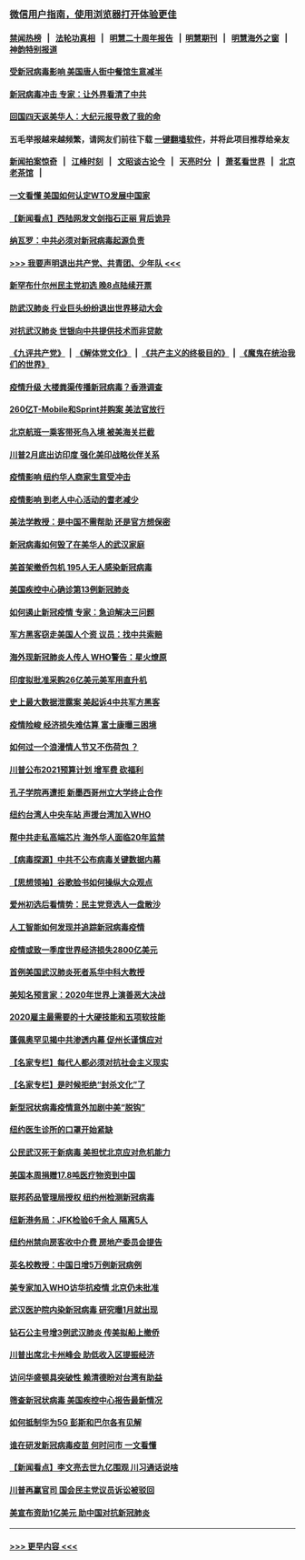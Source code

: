 ### [微信用户指南，使用浏览器打开体验更佳](https://github.com/gfw-breaker/banned-news1/blob/master/indexes/wechat-guide.md?t=0)
#### [禁闻热榜](热点新闻.md?t=0)  &nbsp;&nbsp;|&nbsp;&nbsp; [法轮功真相](https://github.com/gfw-breaker/truth/blob/master/README.md?t=0) &nbsp;&nbsp;|&nbsp;&nbsp; [明慧二十周年报告](https://github.com/gfw-breaker/mh-reports/blob/master/README.md?t=0) &nbsp;&nbsp;|&nbsp;&nbsp;[明慧期刊](https://github.com/gfw-breaker/mh-qikan) &nbsp;&nbsp;|&nbsp;&nbsp; [明慧海外之窗](https://github.com/gfw-breaker/mh-news/blob/master/README.md?t=0) &nbsp;&nbsp;|&nbsp;&nbsp; [神韵特别报道](https://github.com/gfw-breaker/mh-news/blob/master/shenyun.md?t=0)
#### [受新冠病毒影响 美国唐人街中餐馆生意减半](../pages/nsc412/n11861940.md?t=02121044) 
#### [新冠病毒冲击 专家：让外界看清了中共](../pages/nsc412/n11862280.md?t=02121044) 
#### [回国四天返美华人：大纪元报导救了我的命](../pages/nsc412/n11862181.md?t=02121044) 
#### 五毛举报越来越频繁，请网友们前往下载 [一键翻墙软件](https://github.com/gfw-breaker/ssr-accounts)，并将此项目推荐给亲友
#### [新闻拍案惊奇](https://github.com/gfw-breaker/banned-news1/blob/master/pages/link4.md) &nbsp;&nbsp;|&nbsp;&nbsp; [江峰时刻](https://github.com/gfw-breaker/banned-news1/blob/master/pages/link4.md) &nbsp;&nbsp;|&nbsp;&nbsp; [文昭谈古论今](https://github.com/gfw-breaker/banned-news1/blob/master/pages/link4.md) &nbsp;&nbsp;|&nbsp;&nbsp; [天亮时分](https://github.com/gfw-breaker/banned-news1/blob/master/pages/link4.md) &nbsp;&nbsp;|&nbsp;&nbsp; [萧茗看世界](https://github.com/gfw-breaker/banned-news1/blob/master/pages/link4.md) &nbsp;&nbsp;|&nbsp;&nbsp; [北京老茶馆](https://github.com/gfw-breaker/banned-news1/blob/master/pages/link4.md) &nbsp;&nbsp;|&nbsp;&nbsp; 
#### [一文看懂 美国如何认定WTO发展中国家](../pages/nsc412/n11862051.md?t=02121044) 
#### [【新闻看点】西陆网发文剑指石正丽 背后诡异](../pages/nsc412/n11861792.md?t=02121044) 
#### [纳瓦罗：中共必须对新冠病毒起源负责](../pages/nsc412/n11861810.md?t=02121044) 
#### [>>> 我要声明退出共产党、共青团、少年队 <<<](https://github.com/begood0513/goodnews/blob/master/quit/letter.md) 
#### [新罕布什尔州民主党初选 晚8点陆续开票](../pages/nsc412/n11861872.md?t=02121044) 
#### [防武汉肺炎 行业巨头纷纷退出世界移动大会](../pages/nsc412/n11861795.md?t=02121044) 
#### [对抗武汉肺炎 世银向中共提供技术而非贷款](../pages/nsc412/n11861652.md?t=02121044) 
#### [《九评共产党》](https://github.com/begood0513/9ping.md/blob/master/README.md) &nbsp;|&nbsp; [《解体党文化》](../../../../jtdwh.md/blob/master/README.md)  &nbsp;|&nbsp; [《共产主义的终极目的》](../../../../gczydzjmd.md/blob/master/README.md) &nbsp;|&nbsp; [《魔鬼在统治我们的世界》](../../../../mgztzwmdsj.md/blob/master/README.md) 
#### [疫情升级 大楼粪渠传播新冠病毒？香港调查](../pages/nsc412/n11861556.md?t=02121044) 
#### [260亿T-Mobile和Sprint并购案 美法官放行](../pages/nsc412/n11861511.md?t=02121044) 
#### [北京航班一乘客带死鸟入境 被美海关拦截](../pages/nsc412/n11861317.md?t=02121044) 
#### [川普2月底出访印度 强化美印战略伙伴关系](../pages/nsc412/n11860557.md?t=02121044) 
#### [疫情影响  纽约华人商家生意受冲击](../pages/nsc412/n11860284.md?t=02121044) 
#### [疫情影响  到老人中心活动的耆老减少](../pages/nsc412/n11860199.md?t=02121044) 
#### [美法学教授：是中国不需帮助 还是官方想保密](../pages/nsc412/n11859492.md?t=02121044) 
#### [新冠病毒如何毁了在美华人的武汉家庭](../pages/nsc412/n11859524.md?t=02121044) 
#### [美首架撤侨包机 195人无人感染新冠病毒](../pages/nsc412/n11859908.md?t=02121044) 
#### [美国疾控中心确诊第13例新冠肺炎](../pages/nsc412/n11859966.md?t=02121044) 
#### [如何遏止新冠疫情 专家：急迫解决三问题](../pages/nsc412/n11859685.md?t=02121044) 
#### [军方黑客窃走美国人个资 议员：找中共索赔](../pages/nsc412/n11859371.md?t=02121044) 
#### [海外现新冠肺炎人传人 WHO警告：星火燎原](../pages/nsc412/n11859252.md?t=02121044) 
#### [印度拟批准采购26亿美元美军用直升机](../pages/nsc412/n11859143.md?t=02121044) 
#### [史上最大数据泄露案 美起诉4中共军方黑客](../pages/nsc412/n11859115.md?t=02121044) 
#### [疫情险峻 经济损失难估算 富士康曝三困境](../pages/nsc412/n11859120.md?t=02121044) 
#### [如何过一个浪漫情人节又不伤荷包 ？](../pages/nsc412/n11858969.md?t=02121044) 
#### [川普公布2021预算计划 增军费 砍福利](../pages/nsc412/n11859012.md?t=02121044) 
#### [孔子学院再遭拒 新墨西哥州立大学终止合作](../pages/nsc412/n11858661.md?t=02121044) 
#### [纽约台湾人中央车站  声援台湾加入WHO](../pages/nsc412/n11857757.md?t=02121044) 
#### [帮中共走私高端芯片 海外华人面临20年监禁](../pages/nsc412/n11855016.md?t=02121044) 
#### [【病毒探源】中共不公布病毒关键数据内幕](../pages/nsc412/n11856584.md?t=02121044) 
#### [【思想领袖】谷歌脸书如何操纵大众观点](../pages/nsc412/n11680874.md?t=02121044) 
#### [爱州初选后看情势：民主党竞选人一盘散沙](../pages/nsc412/n11856557.md?t=02121044) 
#### [人工智能如何发现并追踪新冠病毒疫情](../pages/nsc412/n11856398.md?t=02121044) 
#### [疫情或致一季度世界经济损失2800亿美元](../pages/nsc412/n11855639.md?t=02121044) 
#### [首例美国武汉肺炎死者系华中科大教授](../pages/nsc412/n11855500.md?t=02121044) 
#### [美知名预言家：2020年世界上演善恶大决战](../pages/nsc412/n11855418.md?t=02121044) 
#### [2020雇主最需要的十大硬技能和五项软技能](../pages/nsc412/n11850953.md?t=02121044) 
#### [蓬佩奥罕见揭中共渗透内幕 促州长谨慎应对](../pages/nsc412/n11854685.md?t=02121044) 
#### [【名家专栏】每代人都必须对抗社会主义现实](../pages/nsc412/n11831412.md?t=02121044) 
#### [【名家专栏】是时候拒绝“封杀文化”了](../pages/nsc412/n11814093.md?t=02121044) 
#### [新型冠状病毒疫情意外加剧中美“脱钩”](../pages/nsc412/n11854475.md?t=02121044) 
#### [纽约医生诊所的口罩开始紧缺](../pages/nsc412/n11853364.md?t=02121044) 
#### [公民武汉死于新病毒 美担忧北京应对危机能力](../pages/nsc412/n11854331.md?t=02121044) 
#### [美国本周捐赠17.8吨医疗物资到中国](../pages/nsc412/n11854269.md?t=02121044) 
#### [联邦药品管理局授权  纽约州检测新冠病毒](../pages/nsc412/n11853371.md?t=02121044) 
#### [纽新港务局：JFK检验6千余人  隔离5人](../pages/nsc412/n11853366.md?t=02121044) 
#### [纽约州禁向房客收中介费  房地产委员会提告](../pages/nsc412/n11853360.md?t=02121044) 
#### [英名校教授：中国日增5万例新冠病例](../pages/nsc412/n11854174.md?t=02121044) 
#### [美专家加入WHO访华抗疫情 北京仍未批准](../pages/nsc412/n11854043.md?t=02121044) 
#### [武汉医护院内染新冠病毒 研究曝1月就出现](../pages/nsc412/n11852928.md?t=02121044) 
#### [钻石公主号增3例武汉肺炎 传美拟船上撤侨](../pages/nsc412/n11853240.md?t=02121044) 
#### [川普出席北卡州峰会 助低收入区提振经济](../pages/nsc412/n11853232.md?t=02121044) 
#### [访问华盛顿具突破性 赖清德盼对台湾有助益](../pages/nsc412/n11853129.md?t=02121044) 
#### [筛查新冠状病毒 美国疾控中心报告最新情况](../pages/nsc412/n11853070.md?t=02121044) 
#### [如何抵制华为5G 彭斯和巴尔各有见解](../pages/nsc412/n11852535.md?t=02121044) 
#### [谁在研发新冠病毒疫苗 何时问市 一文看懂](../pages/nsc412/n11852840.md?t=02121044) 
#### [【新闻看点】李文亮去世九亿围观 川习通话说啥](../pages/nsc412/n11852360.md?t=02121044) 
#### [川普再赢官司 国会民主党议员诉讼被驳回](../pages/nsc412/n11852287.md?t=02121044) 
#### [美宣布资助1亿美元 助中国对抗新冠肺炎](../pages/nsc412/n11852531.md?t=02121044) 

----
#### [ >>> 更早内容 <<< ](../indexes/nsc412-earlier.md)
